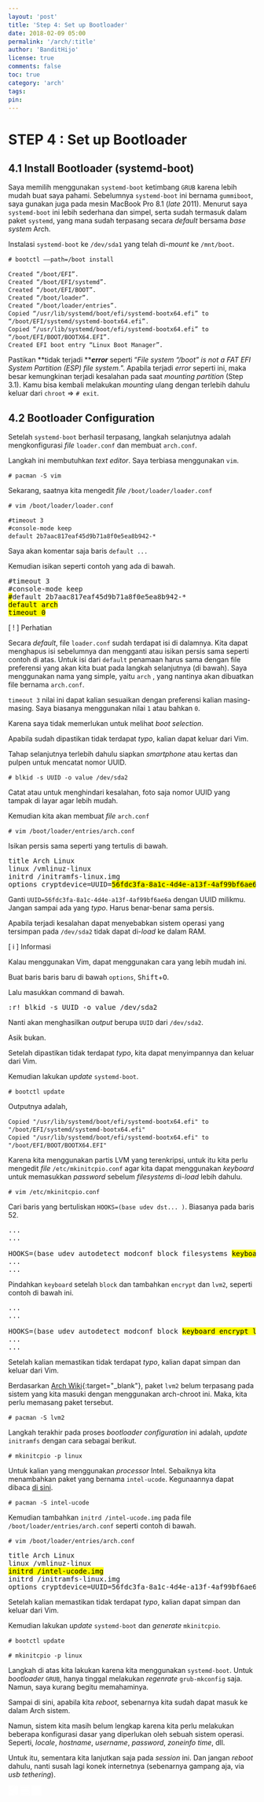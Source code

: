 ```yaml
---
layout: 'post'
title: 'Step 4: Set up Bootloader'
date: 2018-02-09 05:00
permalink: '/arch/:title'
author: 'BanditHijo'
license: true
comments: false
toc: true
category: 'arch'
tags:
pin:
---
```



# STEP 4 : Set up Bootloader

## 4.1 Install Bootloader \(systemd-boot\)

Saya memilih menggunakan `systemd-boot` ketimbang `GRUB` karena lebih mudah buat saya pahami. Sebelumnya `systemd-boot` ini bernama `gummiboot`, saya gunakan juga pada mesin MacBook Pro 8.1 \(_late_ 2011\). Menurut saya `systemd-boot` ini lebih sederhana dan simpel, serta sudah termasuk dalam paket `systemd`, yang mana sudah terpasang secara _default_ bersama _base system_ Arch.

Instalasi `systemd-boot` ke `/dev/sda1` yang telah di-_mount_ ke `/mnt/boot`.

```
# bootctl ––path=/boot install
```

```
Created “/boot/EFI”.
Created “/boot/EFI/systemd”.
Created “/boot/EFI/BOOT”.
Created “/boot/loader”.
Created “/boot/loader/entries”.
Copied “/usr/lib/systemd/boot/efi/systemd-bootx64.efi” to “/boot/EFI/systemd/systemd-bootx64.efi”.
Copied “/usr/lib/systemd/boot/efi/systemd-bootx64.efi” to “/boot/EFI/BOOT/BOOTX64.EFI”.
Created EFI boot entry “Linux Boot Manager”.
```

Pastikan **tidak terjadi **_**error**_ seperti “_File system “/boot” is not a FAT EFI System Partition \(ESP\) file system._”. Apabila terjadi _error_ seperti ini, maka besar kemungkinan terjadi kesalahan pada saat _mounting partition_ \(Step 3.1\). Kamu bisa kembali melakukan _mounting_ ulang dengan terlebih dahulu keluar dari `chroot` =&gt; `# exit`.

## 4.2 Bootloader Configuration

Setelah `systemd-boot` berhasil terpasang, langkah selanjutnya adalah mengkonfigurasi _file_ `loader.conf` dan membuat `arch.conf`.

Langkah ini membutuhkan _text editor_. Saya terbiasa menggunakan `vim`.

```
# pacman -S vim
```

Sekarang, saatnya kita mengedit _file_ `/boot/loader/loader.conf`

```
# vim /boot/loader/loader.conf
```
```
#timeout 3
#console-mode keep
default 2b7aac817eaf45d9b71a8f0e5ea8b942-*
```
Saya akan komentar saja baris `default ...`

Kemudian isikan seperti contoh yang ada di bawah.

<pre>
#timeout 3
#console-mode keep
<mark>#</mark>default 2b7aac817eaf45d9b71a8f0e5ea8b942-*
<mark>default arch
timeout 0</mark>
</pre>

<!-- PERHATIAN -->
<div class="blockquote-red">
<div class="blockquote-red-title">[ ! ] Perhatian</div>
<p>Secara <i>default</i>, file <code>loader.conf</code> sudah terdapat isi di dalamnya. Kita dapat menghapus isi sebelumnya dan mengganti atau isikan persis sama seperti contoh di atas. Untuk isi dari <code>default</code> penamaan harus sama dengan file preferensi yang akan kita buat pada langkah selanjutnya (di bawah). Saya menggunakan nama yang simple, yaitu <code>arch</code> , yang nantinya akan dibuatkan file bernama <code>arch.conf</code>.</p>
<p><code>timeout 3</code> nilai ini dapat kalian sesuaikan dengan preferensi kalian masing-masing. Saya biasanya menggunakan nilai <code>1</code> atau bahkan <code>0</code>.</p>
<p>Karena saya tidak memerlukan untuk melihat <i>boot selection</i>.</p>
</div>

Apabila sudah dipastikan tidak terdapat _typo_, kalian dapat keluar dari Vim.

Tahap selanjutnya terlebih dahulu siapkan _smartphone_ atau kertas dan pulpen untuk mencatat nomor UUID.

```
# blkid -s UUID -o value /dev/sda2
```

Catat atau untuk menghindari kesalahan, foto saja nomor UUID yang tampak di layar agar lebih mudah.

Kemudian kita akan membuat _file_ `arch.conf`

```
# vim /boot/loader/entries/arch.conf
```

Isikan persis sama seperti yang tertulis di bawah.

<pre>
title Arch Linux
linux /vmlinuz-linux
initrd /initramfs-linux.img
options cryptdevice=UUID=<mark>56fdc3fa-8a1c-4d4e-a13f-4af99bf6ae6a</mark>:volume root=/dev/mapper/volume-root rw
</pre>

Ganti `UUID=56fdc3fa-8a1c-4d4e-a13f-4af99bf6ae6a` dengan UUID milikmu. Jangan sampai ada yang _typo_. Harus benar-benar sama persis.

Apabila terjadi  kesalahan dapat menyebabkan sistem operasi yang tersimpan pada `/dev/sda2` tidak dapat di-*load* ke dalam RAM.

<!-- INFORMATION -->
<div class="blockquote-blue">
<div class="blockquote-blue-title">[ i ] Informasi</div>
<p>Kalau menggunakan Vim, dapat menggunakan cara yang lebih mudah ini.</p>
<p>Buat baris baris baru di bawah <code>options</code>, <kbd>Shift</kbd>+<kbd>O</kbd>.</p>
<p>Lalu masukkan command di bawah.</p>
<pre>
:r! blkid -s UUID -o value /dev/sda2
</pre>
<p>Nanti akan menghasilkan <i>output</i> berupa <code>UUID</code> dari <code>/dev/sda2</code>.</p>
<p>Asik bukan.</p>

</div>

Setelah dipastikan tidak terdapat _typo_, kita dapat menyimpannya dan keluar dari Vim.

Kemudian lakukan _update_ `systemd-boot`.

```
# bootctl update
```
Outputnya adalah,
```
Copied "/usr/lib/systemd/boot/efi/systemd-bootx64.efi" to "/boot/EFI/systemd/systemd-bootx64.efi"
Copied "/usr/lib/systemd/boot/efi/systemd-bootx64.efi" to "/boot/EFI/BOOT/BOOTX64.EFI"
```

Karena kita menggunakan partis LVM yang terenkripsi, untuk itu kita perlu mengedit _file_ `/etc/mkinitcpio.conf` agar kita dapat menggunakan _keyboard_ untuk memasukkan _password_ sebelum _filesystems_ di-*load* lebih dahulu.

```
# vim /etc/mkinitcpio.conf
```

Cari baris yang bertuliskan `HOOKS=(base udev dst... )`. Biasanya pada baris 52.

<pre>
...
...

HOOKS=(base udev autodetect modconf block filesystems <mark>keyboard</mark> fsck)
...
...
</pre>

Pindahkan `keyboard` setelah `block` dan tambahkan `encrypt` dan `lvm2`, seperti contoh di bawah ini.

<pre>
...
...

HOOKS=(base udev autodetect modconf block <mark>keyboard encrypt lvm2</mark> filesystems fsck)
...
...
</pre>

Setelah kalian memastikan tidak terdapat _typo_, kalian dapat simpan dan keluar dari Vim.

Berdasarkan [Arch Wiki](https://wiki.archlinux.org/index.php/LVM#Configure_mkinitcpio){:target="_blank"}, paket `lvm2` belum terpasang pada sistem yang kita masuki dengan menggunakan arch-chroot ini. Maka, kita perlu memasang paket tersebut.

```
# pacman -S lvm2
```

Langkah terakhir pada proses _bootloader configuration_ ini adalah, _update_ `initramfs` dengan cara sebagai berikut.

```
# mkinitcpio -p linux
```

Untuk kalian yang menggunakan _processor_ Intel. Sebaiknya kita menambahkan paket yang bernama `intel-ucode`. Kegunaannya dapat dibaca [di sini](https://wiki.archlinux.org/index.php/Microcode).

```
# pacman -S intel-ucode
```

Kemudian tambahkan `initrd /intel-ucode.img` pada file `/boot/loader/entries/arch.conf` seperti contoh di bawah.

```
# vim /boot/loader/entries/arch.conf
```

<pre>
title Arch Linux
linux /vmlinuz-linux
<mark>initrd /intel-ucode.img</mark>
initrd /initramfs-linux.img
options cryptdevice=UUID=56fdc3fa-8a1c-4d4e-a13f-4af99bf6ae6a:volume root=/dev/mapper/volume-root rw
</pre>

Setelah kalian memastikan tidak terdapat _typo_, kalian dapat simpan dan keluar dari Vim.

Kemudian lakukan _update_ `systemd-boot` dan _generate_ `mkinitcpio`.

```
# bootctl update
```

```
# mkinitcpio -p linux
```

Langkah di atas kita lakukan karena kita menggunakan `systemd-boot`. Untuk _bootloader_ `GRUB`, hanya tinggal melakukan _regenrate_ `grub-mkconfig` saja. Namun, saya kurang begitu memahaminya.

Sampai di sini, apabila kita _reboot_, sebenarnya kita sudah dapat masuk ke dalam Arch sistem.

Namun, sistem kita masih belum lengkap karena kita perlu melakukan beberapa konfigurasi dasar yang diperlukan oleh sebuah sistem operasi. Seperti, _locale_, _hostname_, _username_, _password_, _zoneinfo_ _time_, dll.

Untuk itu, sementara kita lanjutkan saja pada _session_ ini. Dan jangan *reboot* dahulu, nanti susah lagi konek internetnya (sebenarnya gampang aja, via *usb tethering*).


<!-- NEXT PREV BUTTON -->
<div class="post-nav">
<a class="btn-blue-l" href="/arch/step-3-installing-arch-linux-base-packages"><img style="width:20px;" src="/assets/img/logo/logo_ap.png"></a>
<a class="btn-blue-c" href="/arch/"><img style="width:20px;" src="/assets/img/logo/logo_menu.svg"></a>
<a class="btn-blue-r" href="/arch/step-5-set-language-and-time-zone"><img style="width:20px;" src="/assets/img/logo/logo_an.png"></a>
</div>
